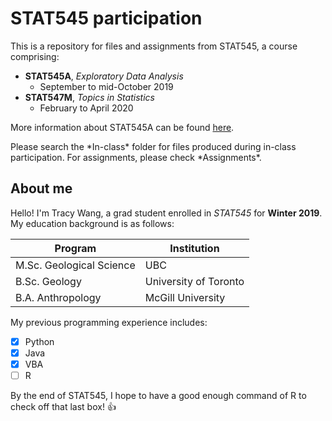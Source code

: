 # STAT545 participation

This is a repository for files and assignments from STAT545, a course comprising:

* **STAT545A**, *Exploratory Data Analysis*
  * September to mid-October 2019
* **STAT547M**, *Topics in Statistics*
  * February to April 2020

More information about STAT545A can be found [here](https://stat545.stat.ubc.ca/#about).

Please search the \*In-class\* folder for files produced during in-class participation. For assignments, please check \*Assignments\*.


## About me
Hello! I'm Tracy Wang, a grad student enrolled in *STAT545* for **Winter 2019**. My education background is as follows:

Program | Institution
------- | -----------
M.Sc. Geological Science | UBC
B.Sc. Geology | University of Toronto
B.A. Anthropology | McGill University

My previous programming experience includes:
- [x] Python
- [x] Java
- [x] VBA
- [ ] R

By the end of STAT545, I hope to have a good enough command of R to check off that last box! :thumbsup:
